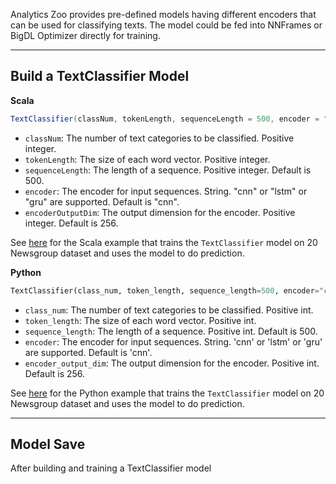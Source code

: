 Analytics Zoo provides pre-defined models having different encoders that can be used for classifying texts.
The model could be fed into NNFrames or BigDL Optimizer directly for training.

---
## Build a TextClassifier Model

**Scala**
```scala
TextClassifier(classNum, tokenLength, sequenceLength = 500, encoder = "cnn", encoderOutputDim = 256)
```

* `classNum`: The number of text categories to be classified. Positive integer.
* `tokenLength`: The size of each word vector. Positive integer.
* `sequenceLength`: The length of a sequence. Positive integer. Default is 500.
* `encoder`: The encoder for input sequences. String. "cnn" or "lstm" or "gru" are supported. Default is "cnn".
* `encoderOutputDim`: The output dimension for the encoder. Positive integer. Default is 256.

See [here](https://github.com/intel-analytics/analytics-zoo/tree/master/zoo/src/main/scala/com/intel/analytics/zoo/examples/textclassification) for the Scala example that trains the `TextClassifier` model on 20 Newsgroup dataset and uses the model to do prediction.


**Python**
```python
TextClassifier(class_num, token_length, sequence_length=500, encoder="cnn", encoder_output_dim=256)
```

* `class_num`: The number of text categories to be classified. Positive int.
* `token_length`: The size of each word vector. Positive int.
* `sequence_length`: The length of a sequence. Positive int. Default is 500.
* `encoder`: The encoder for input sequences. String. 'cnn' or 'lstm' or 'gru' are supported. Default is 'cnn'.
* `encoder_output_dim`: The output dimension for the encoder. Positive int. Default is 256.

See [here](https://github.com/intel-analytics/analytics-zoo/tree/master/pyzoo/zoo/examples/textclassification) for the Python example that trains the `TextClassifier` model on 20 Newsgroup dataset and uses the model to do prediction.

---
## Model Save
After building and training a TextClassifier model